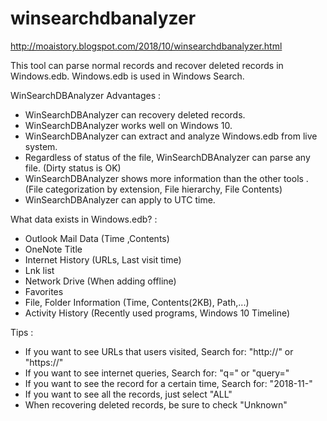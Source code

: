 # winsearchdbanalyzer
http://moaistory.blogspot.com/2018/10/winsearchdbanalyzer.html

  This tool can parse normal records and recover deleted records in Windows.edb.
  Windows.edb is used in Windows Search.


WinSearchDBAnalyzer Advantages :
 - WinSearchDBAnalyzer can recovery deleted records.
 - WinSearchDBAnalyzer works well on Windows 10.
 - WinSearchDBAnalyzer can extract and analyze Windows.edb from live system.
 - Regardless of status of the file, WinSearchDBAnalyzer can parse any file. (Dirty status is OK)
 - WinSearchDBAnalyzer shows more information than the other tools . 
   (File categorization by extension, File hierarchy, File Contents)
 - WinSearchDBAnalyzer can apply to UTC time.

What data exists in Windows.edb? :
 - Outlook Mail Data (Time ,Contents)
 - OneNote Title
 - Internet History (URLs, Last visit time)
 - Lnk list
 - Network Drive (When adding offline)
 - Favorites
 - File, Folder Information (Time, Contents(2KB), Path,...)
 - Activity History (Recently used programs, Windows 10 Timeline)

Tips :
 - If you want to see URLs that users visited, Search for: "http://" or "https://"
 - If you want to see internet queries, Search for: "q=" or "query="
 - If you want to see the record for a certain time, Search for: "2018-11-"
 - If you want to see all the records, just select "ALL"
 - When recovering deleted records, be sure to check "Unknown"
